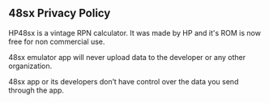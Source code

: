 ## 48sx Privacy Policy

HP48sx is a vintage RPN calculator. It was made by HP and it's ROM is now free for non commercial use.

48sx emulator app will never upload data to the developer or any other organization.

48sx app or its developers don’t have control over the data you send through the app.

